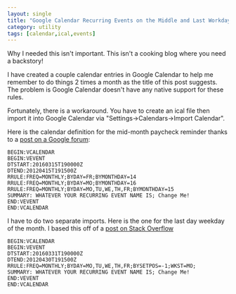 ```yaml
---
layout: single
title: "Google Calendar Recurring Events on the Middle and Last Workday Days of Every Month"
category: utility
tags: [calendar,ical,events]
---
```

Why I needed this isn't important.  This isn't a cooking blog where you need a backstory!

I have created a couple calendar entries in Google Calendar to help me remember to do things 2 times a month as the title of this post suggests. The problem is Google Calendar doesn't have any native support for these rules.

Fortunately, there is a workaround.  You have to create an ical file then import it into Google Calendar via "Settings->Calendars->Import Calendar".

Here is the calendar definition for the mid-month paycheck reminder thanks to a [post on a Google forum](https://productforums.google.com/d/msg/calendar/FQfiYgLkeco/3kZB1tPcIVkJ):

```
BEGIN:VCALENDAR
BEGIN:VEVENT
DTSTART:20160315T190000Z
DTEND:20120415T191500Z
RRULE:FREQ=MONTHLY;BYDAY=FR;BYMONTHDAY=14
RRULE:FREQ=MONTHLY;BYDAY=MO;BYMONTHDAY=16
RRULE:FREQ=MONTHLY;BYDAY=MO,TU,WE,TH,FR;BYMONTHDAY=15
SUMMARY: WHATEVER YOUR RECURRING EVENT NAME IS; Change Me!
END:VEVENT
END:VCALENDAR
```

I have to do two separate imports.  Here is the one for the last day weekday of the month.  I based this off of a [post on Stack Overflow](http://webapps.stackexchange.com/a/17531)

```
BEGIN:VCALENDAR
BEGIN:VEVENT
DTSTART:20160331T190000Z
DTEND:20120430T191500Z
RRULE:FREQ=MONTHLY;BYDAY=MO,TU,WE,TH,FR;BYSETPOS=-1;WKST=MO;
SUMMARY: WHATEVER YOUR RECURRING EVENT NAME IS; Change Me!
END:VEVENT
END:VCALENDAR
```
